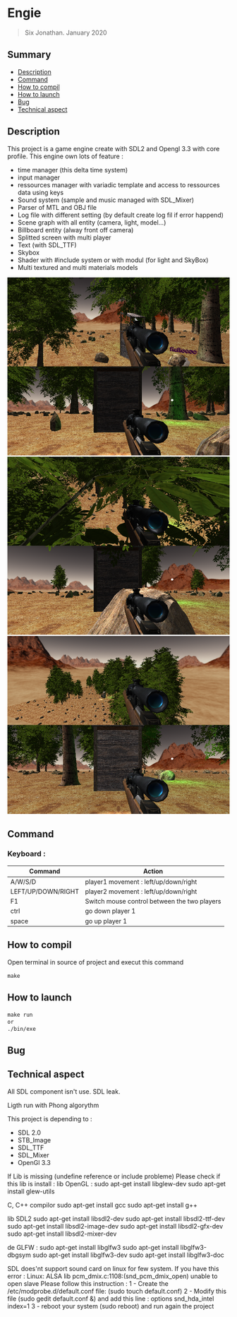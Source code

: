 # Engie
> Six Jonathan.
> January 2020

## Summary
- [Description](##Description "Goto description part")
- [Command](##Command "Goto command part")
- [How to compil](##How-to-compil "Goto compil part")
- [How to launch](##How-to-launch "Goto launch part")
- [Bug](##Bug "Goto bug part")
- [Technical aspect](##Technical-aspect "Goto technical part")

## Description

This project is a game engine create with SDL2 and Opengl 3.3 with core profile.
This engine own lots of feature :
- time manager (this delta time system)
- input manager
- ressources manager with variadic template and access to ressources data using keys
- Sound system (sample and music managed with SDL_Mixer)
- Parser of MTL and OBJ file
- Log file with different setting (by default create log fil if error happend)
- Scene graph with all entity (camera, light, model...)
- Billboard entity (alway front off camera)
- Splitted screen with multi player
- Text (with SDL_TTF)
- Skybox
- Shader with #include system or with modul (for light and SkyBox)
- Multi textured and multi materials models

![Screen shoot Engine 1](screens/ScreenShootMD1.png "Screen shoot Engine example 1")
![Screen shoot Engine 2](screens/ScreenShootMD2.png "Screen shoot Engine example 2")
![Screen shoot Engine 3](screens/ScreenShootMD3.png "Screen shoot Engine example 3")

## Command

### Keyboard :
Command 		| Action
------------- 	| -------------
A/W/S/D         	| player1 movement : left/up/down/right
LEFT/UP/DOWN/RIGHT  | player2 movement : left/up/down/right
F1 					| Switch mouse control between the two players
ctrl				| go down player 1
space				| go up player 1

## How to compil
Open terminal in source of project and execut this command

```
make
```

## How to launch

```
make run
or
./bin/exe
```

## Bug

## Technical aspect

All SDL component isn't use. SDL leak.

Ligth run with Phong algorythm

This project is depending to :
- SDL 2.0
- STB_Image
- SDL_TTF
- SDL_Mixer
- OpenGl 3.3

If Lib is missing (undefine reference or include probleme)
Please check if this lib is install :
lib OpenGL : 
    sudo apt-get install libglew-dev
    sudo apt-get install glew-utils

C, C++ compilor
    sudo apt-get install gcc
    sudo apt-get install g++

lib SDL2
    sudo apt-get install libsdl2-dev
    sudo apt-get install libsdl2-ttf-dev
    sudo apt-get install libsdl2-image-dev
    sudo apt-get install libsdl2-gfx-dev
    sudo apt-get install libsdl2-mixer-dev

de GLFW :
    sudo apt-get install libglfw3
    sudo apt-get install libglfw3-dbgsym
    sudo apt-get install libglfw3-dev
    sudo apt-get install libglfw3-doc

SDL does'nt support sound card on linux for few system. If you have this error : Linux: ALSA lib pcm_dmix.c:1108:(snd_pcm_dmix_open) unable to open slave
Please follow this instruction :
1 - Create the /etc/modprobe.d/default.conf file: (sudo touch default.conf)
2 - Modify this file (sudo gedit default.conf &) and add this line : options snd_hda_intel index=1
3 - reboot your system (sudo reboot) and run again the project